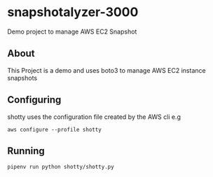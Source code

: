 # snapshotalyzer-3000
Demo project to manage AWS EC2 Snapshot


## About

This Project is a demo and uses boto3 to manage AWS EC2 instance snapshots

## Configuring
shotty uses the configuration file created by the AWS cli e.g

`aws configure --profile shotty`

## Running

`pipenv run python shotty/shotty.py`
